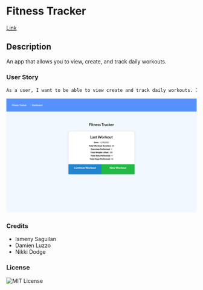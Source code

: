 # Fitness Tracker
[Link](https://fitness-tracker-18-homework.herokuapp.com/)
## Description 
An app that allows you to view, create, and track daily workouts. 

### User Story 
```md 
As a user, I want to be able to view create and track daily workouts. I want to be able to log multiple exercises in a workout on a given day. I should also be able to track the name, type, weight, sets, reps, and duration of exercise. If the exercise is a cardio exercise, I should be able to track my distance traveled.
```
![Screenshot of deployed app](screenshot.png)
### Credits 
- Ismeny Saguilan
- Damien Luzzo
- Nikki Dodge 

### License 
![MIT License](https://img.shields.io/apm/l/PACK?style=plastic)